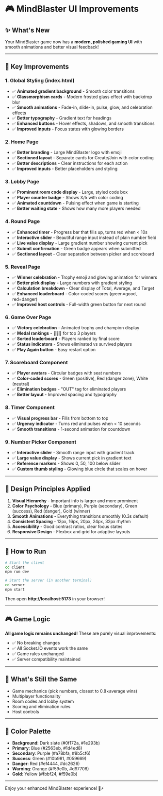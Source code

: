 # 🎮 MindBlaster UI Improvements

## ✨ What's New

Your MindBlaster game now has a **modern, polished gaming UI** with smooth animations and better visual feedback!

---

## 🎨 Key Improvements

### 1. **Global Styling (index.html)**
- ✅ **Animated gradient background** - Smooth color transitions
- ✅ **Glassmorphism cards** - Modern frosted glass effect with backdrop blur
- ✅ **Smooth animations** - Fade-in, slide-in, pulse, glow, and celebration effects
- ✅ **Better typography** - Gradient text for headings
- ✅ **Enhanced buttons** - Hover effects, shadows, and smooth transitions
- ✅ **Improved inputs** - Focus states with glowing borders

### 2. **Home Page**
- ✅ **Better branding** - Large MindBlaster logo with emoji
- ✅ **Sectioned layout** - Separate cards for Create/Join with color coding
- ✅ **Better descriptions** - Clear instructions for each action
- ✅ **Improved inputs** - Better placeholders and styling

### 3. **Lobby Page**
- ✅ **Prominent room code display** - Large, styled code box
- ✅ **Player counter badge** - Shows X/5 with color coding
- ✅ **Animated countdown** - Pulsing effect when game is starting
- ✅ **Better waiting state** - Shows how many more players needed

### 4. **Round Page**
- ✅ **Enhanced timer** - Progress bar that fills up, turns red when < 10s
- ✅ **Interactive slider** - Beautiful range input instead of plain number field
- ✅ **Live value display** - Large gradient number showing current pick
- ✅ **Submit confirmation** - Green badge appears when submitted
- ✅ **Sectioned layout** - Clear separation between picker and scoreboard

### 5. **Reveal Page**
- ✅ **Winner celebration** - Trophy emoji and glowing animation for winners
- ✅ **Better pick display** - Large numbers with gradient styling
- ✅ **Calculation breakdown** - Clear display of Total, Average, and Target
- ✅ **Enhanced leaderboard** - Color-coded scores (green=good, red=danger)
- ✅ **Improved host controls** - Full-width green button for next round

### 6. **Game Over Page**
- ✅ **Victory celebration** - Animated trophy and champion display
- ✅ **Medal rankings** - 🥇🥈🥉 for top 3 players
- ✅ **Sorted leaderboard** - Players ranked by final score
- ✅ **Status indicators** - Shows eliminated vs survived players
- ✅ **Play Again button** - Easy restart option

### 7. **Scoreboard Component**
- ✅ **Player avatars** - Circular badges with seat numbers
- ✅ **Color-coded scores** - Green (positive), Red (danger zone), White (neutral)
- ✅ **Elimination badges** - "OUT" tag for eliminated players
- ✅ **Better layout** - Improved spacing and typography

### 8. **Timer Component**
- ✅ **Visual progress bar** - Fills from bottom to top
- ✅ **Urgency indicator** - Turns red and pulses when < 10 seconds
- ✅ **Smooth transitions** - 1-second animation for countdown

### 9. **Number Picker Component**
- ✅ **Interactive slider** - Smooth range input with gradient track
- ✅ **Large value display** - Shows current pick in gradient text
- ✅ **Reference markers** - Shows 0, 50, 100 below slider
- ✅ **Custom thumb styling** - Glowing blue circle that scales on hover

---

## 🎯 Design Principles Applied

1. **Visual Hierarchy** - Important info is larger and more prominent
2. **Color Psychology** - Blue (primary), Purple (secondary), Green (success), Red (danger), Gold (winner)
3. **Smooth Animations** - Everything transitions smoothly (0.3s default)
4. **Consistent Spacing** - 12px, 16px, 20px, 24px, 32px rhythm
5. **Accessibility** - Good contrast ratios, clear focus states
6. **Responsive Design** - Flexbox and grid for adaptive layouts

---

## 🚀 How to Run

```bash
# Start the client
cd client
npm run dev

# Start the server (in another terminal)
cd server
npm start
```

Then open **http://localhost:5173** in your browser!

---

## 🎮 Game Logic

**All game logic remains unchanged!** These are purely visual improvements:
- ✅ No breaking changes
- ✅ All Socket.IO events work the same
- ✅ Game rules unchanged
- ✅ Server compatibility maintained

---

## 📱 What's Still the Same

- Game mechanics (pick numbers, closest to 0.8×average wins)
- Multiplayer functionality
- Room codes and lobby system
- Scoring and elimination rules
- Host controls

---

## 🎨 Color Palette

- **Background**: Dark slate (#0f172a, #1e293b)
- **Primary**: Blue (#2563eb, #1d4ed8)
- **Secondary**: Purple (#a78bfa, #8b5cf6)
- **Success**: Green (#10b981, #059669)
- **Danger**: Red (#ef4444, #dc2626)
- **Warning**: Orange (#f59e0b, #d97706)
- **Gold**: Yellow (#fbbf24, #f59e0b)

---

Enjoy your enhanced MindBlaster experience! 🧠⚡
